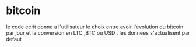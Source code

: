 # bitcoin
le code ecrit donne a l'utilisateur le choix entre avoir l'evolution du bitcoin par jour et la conversion en LTC ,BTC ou USD . les donnees s'actualisent par defaut 

